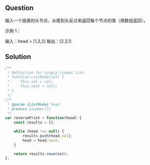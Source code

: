 ## Question
输入一个链表的头节点，从尾到头反过来返回每个节点的值（用数组返回）。

 

示例 1：

输入：head = [1,3,2]
输出：[2,3,1]

## Solution
```javascript
/**
 * Definition for singly-linked list.
 * function ListNode(val) {
 *     this.val = val;
 *     this.next = null;
 * }
 */
/**
 * @param {ListNode} head
 * @return {number[]}
 */
var reversePrint = function(head) {
    const results = [];

    while (head !== null) {
        results.push(head.val);
        head = head.next;
    }

    return results.reverse();
};
```